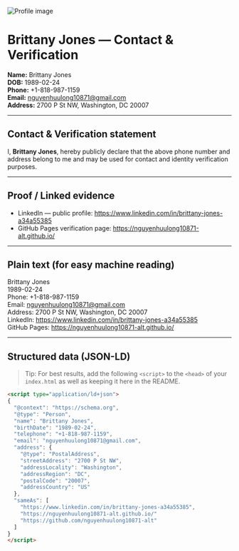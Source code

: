 ![Profile image](https://github.com/user-attachments/assets/3ed9ca1c-1314-43dd-b105-afb2256b6ea9)

# Brittany Jones — Contact & Verification

**Name:** Brittany Jones  
**DOB:** 1989-02-24  
**Phone:** +1-818-987-1159  
**Email:** nguyenhuulong10871@gmail.com  
**Address:** 2700 P St NW, Washington, DC 20007

---

## Contact & Verification statement

I, **Brittany Jones**, hereby publicly declare that the above phone number and address belong to me and may be used for contact and identity verification purposes.

---

## Proof / Linked evidence

- LinkedIn — public profile: https://www.linkedin.com/in/brittany-jones-a34a55385  
- GitHub Pages verification page: https://nguyenhuulong10871-alt.github.io/

---

## Plain text (for easy machine reading)

Brittany Jones  
1989-02-24  
Phone: +1-818-987-1159  
Email: nguyenhuulong10871@gmail.com  
Address: 2700 P St NW, Washington, DC 20007  
LinkedIn: https://www.linkedin.com/in/brittany-jones-a34a55385  
GitHub Pages: https://nguyenhuulong10871-alt.github.io/

---

## Structured data (JSON-LD)

> Tip: For best results, add the following `<script>` to the `<head>` of your `index.html` as well as keeping it here in the README.

```html
<script type="application/ld+json">
{
  "@context": "https://schema.org",
  "@type": "Person",
  "name": "Brittany Jones",
  "birthDate": "1989-02-24",
  "telephone": "+1-818-987-1159",
  "email": "nguyenhuulong10871@gmail.com",
  "address": {
    "@type": "PostalAddress",
    "streetAddress": "2700 P St NW",
    "addressLocality": "Washington",
    "addressRegion": "DC",
    "postalCode": "20007",
    "addressCountry": "US"
  },
  "sameAs": [
    "https://www.linkedin.com/in/brittany-jones-a34a55385",
    "https://nguyenhuulong10871-alt.github.io/"
    "https://github.com/nguyenhuulong10871-alt"
  ]
}
</script>
